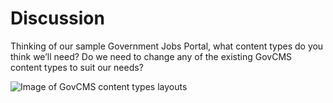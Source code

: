 # Discussion

Thinking of our sample Government Jobs Portal, what content types do you think we’ll need? Do we need to change any of the existing GovCMS content types to suit our needs?

![Image of GovCMS content types layouts](../.gitbook/assets/30%20%281%29.png)
